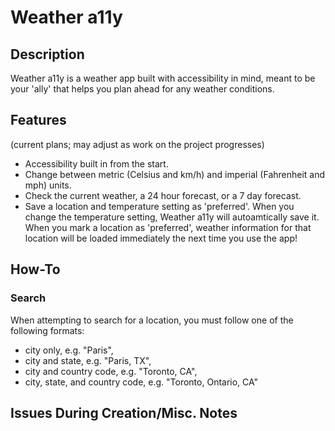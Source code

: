 # Weather a11y

## Description

Weather a11y is a weather app built with accessibility in mind, meant to be your 'ally' that helps you plan ahead for any weather conditions.

## Features

(current plans; may adjust as work on the project progresses)

- Accessibility built in from the start.
- Change between metric (Celsius and km/h) and imperial (Fahrenheit and mph) units.
- Check the current weather, a 24 hour forecast, or a 7 day forecast.
- Save a location and temperature setting as 'preferred'. When you change the temperature setting, Weather a11y will autoamtically save it. When you mark a location as 'preferred', weather information for that location will be loaded immediately the next time you use the app!

## How-To

### Search

When attempting to search for a location, you must follow one of the following formats:

- city only, e.g. "Paris",
- city and state, e.g. "Paris, TX",
- city and country code, e.g. "Toronto, CA",
- city, state, and country code, e.g. "Toronto, Ontario, CA"

###

## Issues During Creation/Misc. Notes
